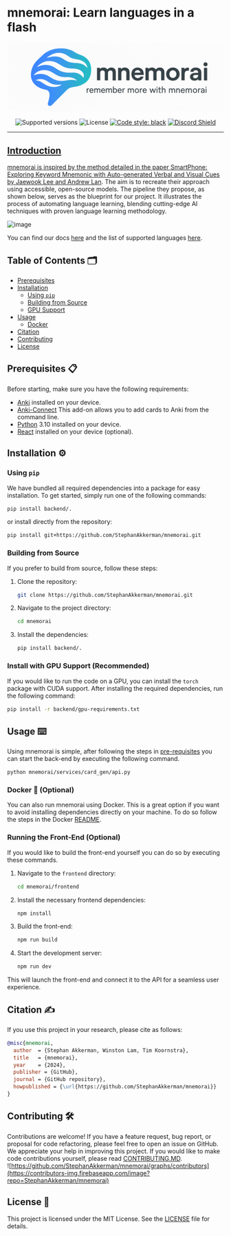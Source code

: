 # mnemorai: Learn languages in a flash

![mnemorai Banner](img/banner.png)

<p align="center">
  <img src="https://img.shields.io/badge/python-3.10-blue.svg" alt="Supported versions">
  <img src="https://img.shields.io/github/license/StephanAkkerman/mnemorai.svg?color=brightgreen" alt="License">
  <a href="https://github.com/psf/black"><img src="https://img.shields.io/badge/code%20style-black-000000.svg" alt="Code style: black"></a>
  <a href="https://discord.gg/z56zRXtNR5"><img src="https://dcbadge.limes.pink/api/server/https://discord.gg/z56zRXtNR5?style=flat" alt="Discord Shield"/>
</p>

---

## Introduction

mnemorai is inspired by the method detailed in the paper [SmartPhone: Exploring Keyword Mnemonic with Auto-generated Verbal and Visual Cues by Jaewook Lee and Andrew Lan](https://arxiv.org/pdf/2305.10436.pdf). The aim is to recreate their approach using accessible, open-source models.
The pipeline they propose, as shown below, serves as the blueprint for our project. It illustrates the process of automating language learning, blending cutting-edge AI techniques with proven language learning methodology.

![image](https://github.com/StephanAkkerman/mnemorai/assets/45365128/c9ca3190-b136-453d-91cd-f785eac11fa3)

You can find our docs [here](https://github.com/StephanAkkerman/mnemorai/wiki) and the list of supported languages [here](https://github.com/StephanAkkerman/mnemorai/wiki/Supported-languages).

## Table of Contents 🗂

- [Prerequisites](#prerequisites-)
- [Installation](#installation-)
    - [Using `pip`](#using-pip)
    - [Building from Source](#building-from-source)
    - [GPU Support](#gpu-support)
- [Usage](#usage-)
    - [Docker](#docker-) 
- [Citation](#citation-)
- [Contributing](#contributing-)
- [License](#license-)

## Prerequisites 📋

Before starting, make sure you have the following requirements:

- [Anki](https://apps.ankiweb.net/) installed on your device.
- [Anki-Connect](https://foosoft.net/projects/anki-connect/) This add-on allows you to add cards to Anki from the command line.
- [Python](https://www.python.org/downloads/) 3.10 installed on your device.
- [React](https://react.dev) installed on your device (optional).

## Installation ⚙️

### Using `pip`

We have bundled all required dependencies into a package for easy installation. To get started, simply run one of the following commands:

```bash
pip install backend/.
```

or install directly from the repository:

```bash
pip install git+https://github.com/StephanAkkerman/mnemorai.git
```

### Building from Source

If you prefer to build from source, follow these steps:

1. Clone the repository:

   ```bash
   git clone https://github.com/StephanAkkerman/mnemorai.git
   ```

2. Navigate to the project directory:

   ```bash
   cd mnemorai
   ```

3. Install the dependencies:

   ```bash
   pip install backend/.
   ```

### Install with GPU Support (Recommended)

If you would like to run the code on a GPU, you can install the `torch` package with CUDA support.
After installing the required dependencies, run the following command:

```bash
pip install -r backend/gpu-requirements.txt
```

## Usage ⌨️

Using mnemorai is simple, after following the steps in [pre-requisites](#pre-requisites) you can start the back-end by executing the following command.
```bash
python mnemorai/services/card_gen/api.py
``` 

### Docker 🐋 (Optional)

You can also run mnemorai using Docker. This is a great option if you want to avoid installing dependencies directly on your machine. To do so follow the steps in the Docker [README](backend/docker/README.md).

### Running the Front-End (Optional)

If you would like to build the front-end yourself you can do so by executing these commands.

1. Navigate to the `frontend` directory:

   ```bash
   cd mnemorai/frontend
   ```

2. Install the necessary frontend dependencies:

   ```bash
   npm install
   ```

3. Build the front-end:

   ```bash
   npm run build
   ```

3. Start the development server:

   ```bash
   npm run dev
   ```

This will launch the front-end and connect it to the API for a seamless user experience.

## Citation ✍️

If you use this project in your research, please cite as follows:

```bibtex
@misc{mnemorai,
  author  = {Stephan Akkerman, Winston Lam, Tim Koornstra},
  title   = {mnemorai},
  year    = {2024},
  publisher = {GitHub},
  journal = {GitHub repository},
  howpublished = {\url{https://github.com/StephanAkkerman/mnemorai}}
}
```

## Contributing 🛠

Contributions are welcome! If you have a feature request, bug report, or proposal for code refactoring, please feel free to open an issue on GitHub. We appreciate your help in improving this project.
If you would like to make code contributions yourself, please read [CONTRIBUTING.MD](CONTRIBUTING.md).\
![https://github.com/StephanAkkerman/mnemorai/graphs/contributors](https://contributors-img.firebaseapp.com/image?repo=StephanAkkerman/mnemorai)

## License 📜

This project is licensed under the MIT License. See the [LICENSE](LICENSE) file for details.
